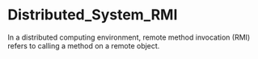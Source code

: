 # Distributed_System_RMI
In a distributed computing environment, remote method invocation (RMI) refers to calling a method on a remote object.
